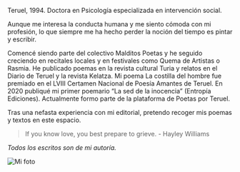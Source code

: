 
Teruel, 1994. Doctora en Psicología especializada en intervención social.

Aunque me interesa la conducta humana y me siento cómoda con mi profesión, lo que siempre me ha hecho perder la noción del tiempo es pintar y escribir. 

Comencé siendo parte del colectivo Malditos Poetas y he seguido creciendo en recitales locales y en festivales como Quema de Artistas o Rasmia. He publicado poemas en la revista cultural Turia y relatos en el Diario de Teruel y la revista Kelatza. Mi poema La costilla del hombre fue premiado en el LVIII Certamen Nacional de Poesía Amantes de Teruel. En 2020 publiqué mi primer poemario “La sed de la inocencia” (Entropía Ediciones). Actualmente formo parte de la plataforma de Poetas por Teruel.

Tras una nefasta experiencia con mi editorial, pretendo recoger mis poemas y textos en este espacio.

> If you know love, you best prepare to grieve. - Hayley Williams


_<span class="texto-rojo">Todos los escritos son de mi autoría.</span>_


<!-- <span style="color: red;">Esta es una frase en rojo.</span> -->


![Mi foto](/images/dalila.jpg)
